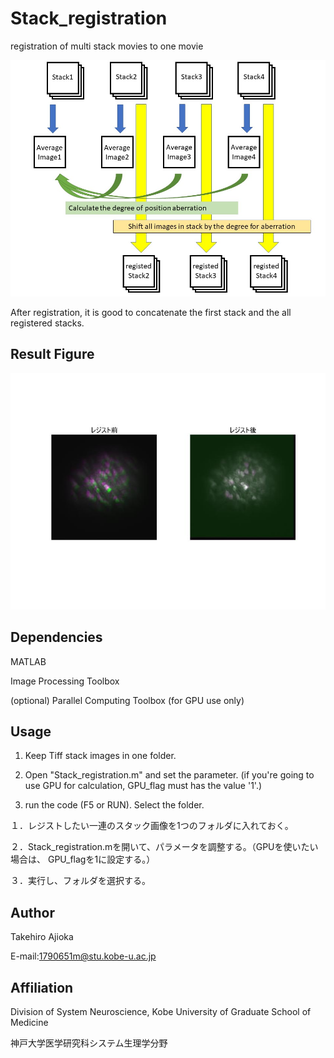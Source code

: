# Stack_registration
registration of multi stack movies to one movie

<img src="doc/abstract.jpg" width="800" align="below">

After registration, it is good to concatenate the first stack and the all registered stacks.

## Result Figure

<img src="doc/demo.jpg" width="800" align="below">


## Dependencies
MATLAB

Image Processing Toolbox

(optional) Parallel Computing Toolbox (for GPU use only)

## Usage

1. Keep Tiff stack images in one folder.

2. Open "Stack_registration.m" and set the parameter. (if you're going to use GPU for calculation, GPU_flag must has the value '1'.)

3. run the code (F5 or RUN). Select the folder.


１．レジストしたい一連のスタック画像を1つのフォルダに入れておく。

２．Stack_registration.mを開いて、パラメータを調整する。（GPUを使いたい場合は、 GPU_flagを1に設定する。）

３．実行し、フォルダを選択する。

## Author
Takehiro Ajioka 

E-mail:1790651m@stu.kobe-u.ac.jp

## Affiliation

Division of System Neuroscience, Kobe University of Graduate School of Medicine

神戸大学医学研究科システム生理学分野
